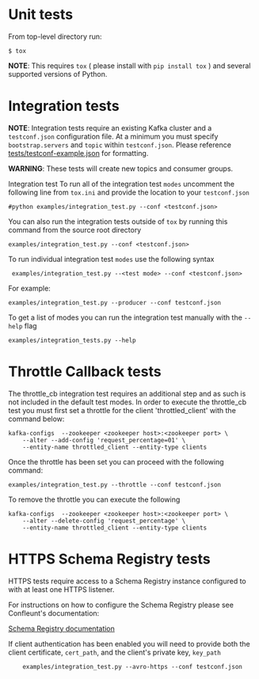 Unit tests
==========

From top-level directory run:

    $ tox

**NOTE**: This requires `tox` ( please install with `pip install tox` ) and several supported versions of Python.

Integration tests
=================

**NOTE**: Integration tests require an existing Kafka cluster and a `testconf.json` configuration file.
At a minimum you must specify `bootstrap.servers` and `topic` within `testconf.json`. Please reference [tests/testconf-example.json](tests/testconf-example.json) for formatting.

**WARNING**: These tests will create new topics and consumer groups.

Integration test
To run all of the integration test `modes` uncomment the following line from `tox.ini` and provide the location to your `testconf.json`

    #python examples/integration_test.py --conf <testconf.json>

You can also run the integration tests outside of `tox` by running this command from the source root directory

    examples/integration_test.py --conf <testconf.json>

To run individual integration test `modes` use the following syntax

     examples/integration_test.py --<test mode> --conf <testconf.json>

For example:

    examples/integration_test.py --producer --conf testconf.json

To get a list of modes you can run the integration test manually with the `--help` flag

    examples/integration_tests.py --help


**Throttle Callback tests**
===========================
The throttle_cb integration test requires an additional step and as such is not included in the default test modes.
In order to execute the throttle_cb test you must first set a throttle for the client 'throttled_client' with the command below:

    kafka-configs  --zookeeper <zookeeper host>:<zookeeper port> \
        --alter --add-config 'request_percentage=01' \
        --entity-name throttled_client --entity-type clients

Once the throttle has been set you can proceed with the following command:

    examples/integration_test.py --throttle --conf testconf.json


To remove the throttle you can execute the following

    kafka-configs  --zookeeper <zookeeper host>:<zookeeper port> \
        --alter --delete-config 'request_percentage' \
        --entity-name throttled_client --entity-type clients

**HTTPS Schema Registry tests**
===============================

HTTPS tests require access to a Schema Registry instance configured to with at least one HTTPS listener.

For instructions on how to configure the Schema Registry please see Confleunt's documentation:

[Schema Registry documentation](https://docs.confluent.io/current/schema-registry/docs/security.html#configuring-the-rest-api-for-http-or-https)

If client authentication has been enabled you will need to provide both the client certificate, `cert_path`, and the client's private key, `key_path`

        examples/integration_test.py --avro-https --conf testconf.json
